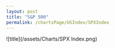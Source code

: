 ```yaml
---
layout: post
title: "S&P 500"
permalink: /chartsPage/USIndex/SPXIndex
---
```


![title](/assets/Charts/SPX Index.png)

